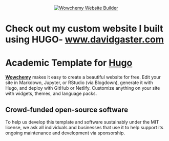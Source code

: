 <p align="center"><a href="https://wowchemy.com" target="_blank" rel="noopener"><img src="https://wowchemy.com/img/logo_200px.png" alt="Wowchemy Website Builder"></a></p>

# Check out my custom website I built using HUGO- www.davidgaster.com

# Academic Template for [Hugo](https://github.com/gohugoio/hugo)

[**Wowchemy**](https://wowchemy.com) makes it easy to create a beautiful website for free. Edit your site in Markdown, Jupyter, or RStudio (via Blogdown), generate it with Hugo, and deploy with GitHub or Netlify. Customize anything on your site with widgets, themes, and language packs.

## Crowd-funded open-source software

To help us develop this template and software sustainably under the MIT license, we ask all individuals and businesses that use it to help support its ongoing maintenance and development via sponsorship.
